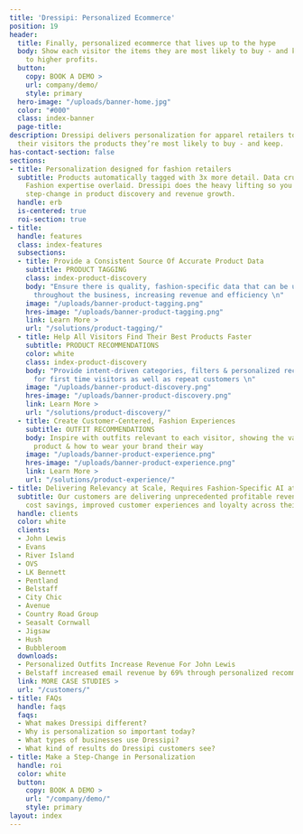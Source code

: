 ```yaml
---
title: 'Dressipi: Personalized Ecommerce'
position: 19
header:
  title: Finally, personalized ecommerce that lives up to the hype
  body: Show each visitor the items they are most likely to buy - and keep. Say hello
    to higher profits.
  button:
    copy: BOOK A DEMO >
    url: company/demo/
    style: primary
  hero-image: "/uploads/banner-home.jpg"
  color: "#000"
  class: index-banner
  page-title: 
description: Dressipi delivers personalization for apparel retailers to help show
  their visitors the products they’re most likely to buy - and keep.
has-contact-section: false
sections:
- title: Personalization designed for fashion retailers
  subtitle: Products automatically tagged with 3x more detail. Data crunched for you.
    Fashion expertise overlaid. Dressipi does the heavy lifting so you can make a
    step-change in product discovery and revenue growth.
  handle: erb
  is-centered: true
  roi-section: true
- title: 
  handle: features
  class: index-features
  subsections:
  - title: Provide a Consistent Source Of Accurate Product Data
    subtitle: PRODUCT TAGGING
    class: index-product-discovery
    body: "Ensure there is quality, fashion-specific data that can be used intelligently
      throughout the business, increasing revenue and efficiency \n"
    image: "/uploads/banner-product-tagging.png"
    hres-image: "/uploads/banner-product-tagging.png"
    link: Learn More >
    url: "/solutions/product-tagging/"
  - title: Help All Visitors Find Their Best Products Faster
    subtitle: PRODUCT RECOMMENDATIONS
    color: white
    class: index-product-discovery
    body: "Provide intent-driven categories, filters & personalized recommendations
      for first time visitors as well as repeat customers \n"
    image: "/uploads/banner-product-discovery.png"
    hres-image: "/uploads/banner-product-discovery.png"
    link: Learn More >
    url: "/solutions/product-discovery/"
  - title: Create Customer-Centered, Fashion Experiences
    subtitle: OUTFIT RECOMMENDATIONS
    body: Inspire with outfits relevant to each visitor, showing the value of every
      product & how to wear your brand their way
    image: "/uploads/banner-product-experience.png"
    hres-image: "/uploads/banner-product-experience.png"
    link: Learn More >
    url: "/solutions/product-experience/"
- title: Delivering Relevancy at Scale, Requires Fashion-Specific AI at Scale
  subtitle: Our customers are delivering unprecedented profitable revenue growth,
    cost savings, improved customer experiences and loyalty across their business
  handle: clients
  color: white
  clients:
  - John Lewis
  - Evans
  - River Island
  - OVS
  - LK Bennett
  - Pentland
  - Belstaff
  - City Chic
  - Avenue
  - Country Road Group
  - Seasalt Cornwall
  - Jigsaw
  - Hush
  - Bubbleroom
  downloads:
  - Personalized Outfits Increase Revenue For John Lewis
  - Belstaff increased email revenue by 69% through personalized recommendations
  link: MORE CASE STUDIES >
  url: "/customers/"
- title: FAQs
  handle: faqs
  faqs:
  - What makes Dressipi different?
  - Why is personalization so important today?
  - What types of businesses use Dressipi?
  - What kind of results do Dressipi customers see?
- title: Make a Step-Change in Personalization
  handle: roi
  color: white
  button:
    copy: BOOK A DEMO >
    url: "/company/demo/"
    style: primary
layout: index
---
```


